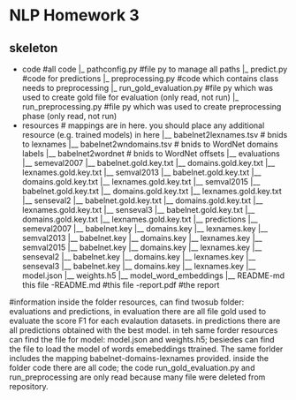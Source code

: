 # NLP Homework 3

## skeleton
- code       #all code 
  |_ pathconfig.py #file py to manage all paths
  |_ predict.py #code for predictions
  |_ preprocessing.py #code which contains class needs to preprocessing
  |_ run_gold_evaluation.py #file py which was used to create gold file for evaluation (only read, not run)
  |_ run_preprocessing.py #file py which was used to create preprocessing phase (only read, not run)
- resources # mappings are in here. you should place any additional resource (e.g. trained models) in here
  |__ babelnet2lexnames.tsv  # bnids to lexnames
  |__ babelnet2wndomains.tsv # bnids to WordNet domains labels
  |__ babelnet2wordnet       # bnids to WordNet offsets
  |__ evaluations
     |__ semeval2007
        |__ babelnet.gold.key.txt
        |__ domains.gold.key.txt
        |__ lexnames.gold.key.txt
     |__ semval2013
        |__ babelnet.gold.key.txt
        |__ domains.gold.key.txt
        |__ lexnames.gold.key.txt
     |__ semval2015
        |__ babelnet.gold.key.txt
        |__ domains.gold.key.txt
        |__ lexnames.gold.key.txt
     |__ senseval2
        |__ babelnet.gold.key.txt
        |__ domains.gold.key.txt
        |__ lexnames.gold.key.txt
     |__ senseval3
        |__ babelnet.gold.key.txt
        |__ domains.gold.key.txt
        |__ lexnames.gold.key.txt
  |__ predictions
     |__ semeval2007
        |__ babelnet.key
        |__ domains.key
        |__ lexnames.key
     |__ semval2013
        |__ babelnet.key
        |__ domains.key
        |__ lexnames.key
     |__ semval2015
        |__ babelnet.key
        |__ domains.key
        |__ lexnames.key
     |__ senseval2
        |__ babelnet.key
        |__ domains.key
        |__ lexnames.key
     |__ senseval3
       |__ babelnet.key
        |__ domains.key
        |__ lexnames.key
  |__ model.json
  |__ weights.h5
  |__ model_word_embeddings
  |__ README-md this file
-README.md #this file
-report.pdf #the report 

  
 #information
 inside the folder resources, can find twosub folder:
 evaluations and predictions, in evaluation there are all 
 file gold used to evaluate the score F1 for each evalaution datasets.
 in predictions there are all predictions obtained with the best model.
 in teh same forder resources can find the file for model: model.json and
 weights.h5; besiedes can find the file to load the model of words emebeddings ttrained. The same forlder 
 includes the mapping babelnet-domains-lexnames provided.
 inside the folder code there are all code; the code run_gold_evaluation.py
 and run_preprocessing are only read because many file were deleted from repository.

 

```

